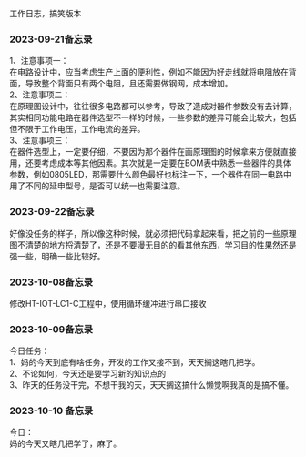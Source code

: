 工作日志，搞笑版本


### 2023-09-21备忘录  
1、注意事项一：  
在电路设计中，应当考虑生产上面的便利性，例如不能因为好走线就将电阻放在背面，导致整个背面只有两个电阻，且还需要做钢网，成本增加。  
2、注意事项二：  
在原理图设计中，往往很多电路都可以参考，导致了造成对器件参数没有去计算，其实相同功能电路在器件选型不一样的时候，一些参数的差异可能会比较大，包括但不限于工作电压，工作电流的差异。  
3、注意事项三：  
在器件选型上，一定要仔细，不要因为那个器件在画原理图的时候拿来方便就直接用，还要考虑成本等其他因素。其次就是一定要在BOM表中熟悉一些器件的具体参数，例如0805LED，那需要什么颜色最好也标注一下，一个器件在同一电路中用了不同的延申型号，是否可以统一也需要注意。  



### 2023-09-22备忘录  
好像没任务的样子，所以像这种时候，就必须把代码拿起来看，把之前的一些原理图不清楚的地方捋清楚了，还是不要漫无目的的看其他东西，学习目的性果然还是强一些，明确一些比较好。  




### 2023-10-08备忘录    
修改HT-IOT-LC1-C工程中，使用循环缓冲进行串口接收  




### 2023-10-09备忘录    
今日任务：  
1、妈的今天到底有啥任务，开发的工作又接不到，天天搁这瞎几把学。  
2、不论如何，今天还是要学习新的知识点的  
3、昨天的任务没干完，不想干我的天，天天搁这搞什么懒觉啊我真的是搞不懂。  



### 2023-10-10 备忘录   
今日：  
妈的今天又瞎几把学了，麻了。  

